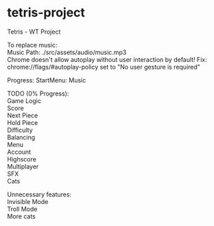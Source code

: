 # tetris-project
Tetris - WT Project
 
To replace music:  
Music Path: ./src/assets/audio/music.mp3  
Chrome doesn't allow autoplay without user interaction by default!
Fix: chrome://flags/#autoplay-policy set to "No user gesture is required"

Progress:
StartMenu: Music

TODO (0% Progress):  
Game Logic  
Score  
Next Piece  
Hold Piece  
Difficulty  
Balancing  
Menu  
Account  
Highscore  
Multiplayer  
SFX  
Cats  

Unnecessary features:  
Invisible Mode  
Troll Mode  
More cats  
